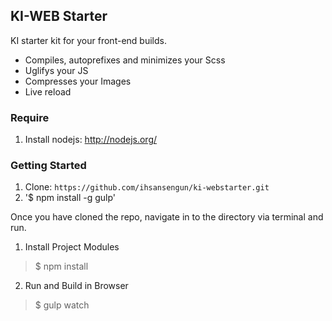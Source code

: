 ## KI-WEB Starter
KI starter kit for your front-end builds.

- Compiles, autoprefixes and minimizes your Scss
- Uglifys your JS
- Compresses your Images
- Live reload

###  Require  ##
1) Install nodejs: http://nodejs.org/ 

### Getting Started
1) Clone: `https://github.com/ihsansengun/ki-webstarter.git`
2) '$ npm install -g gulp'

Once you have cloned the repo, navigate in to the directory via terminal and run.


1) Install Project Modules
> $ npm install

2) Run and Build in Browser
> $ gulp watch






